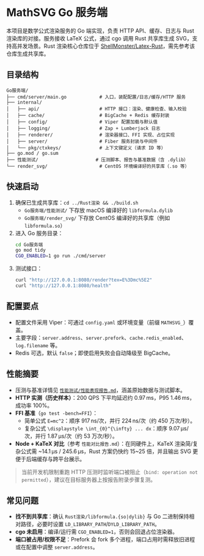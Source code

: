 # MathSVG Go 服务端

本项目是数学公式渲染服务的 Go 端实现，负责 HTTP API、缓存、日志与 Rust 渲染库的对接。服务接收 LaTeX 公式，通过 cgo 调用 Rust 共享库生成 SVG，支持高并发场景。Rust 渲染核心仓库位于 [ShellMonster/Latex-Rust](https://github.com/ShellMonster/Latex-Rust)，需先参考该仓库生成共享库。

## 目录结构
```
Go服务端/
├── cmd/server/main.go            # 入口，装配配置/日志/缓存/HTTP 服务
├── internal/
│   ├── api/                      # HTTP 接口：渲染、健康检查、输入校验
│   ├── cache/                    # BigCache + Redis 缓存封装
│   ├── config/                   # Viper 配置加载与默认值
│   ├── logging/                  # Zap + Lumberjack 日志
│   ├── renderer/                 # 渲染器接口、FFI 实现、占位实现
│   ├── server/                   # Fiber 服务封装与中间件
│   └── pkg/ctxkeys/              # 上下文键定义（请求 ID 等）
├── go.mod / go.sum
├── 性能测试/                     # 压测脚本、报告与基准数据（含 .dylib）
└── render_svg/                   # CentOS 环境编译好的共享库（.so 等）
```

## 快速启动
1. 确保已生成共享库：`cd ../Rust渲染 && ./build.sh`
   - `Go服务端/性能测试/` 下存放 macOS 编译好的 `libformula.dylib`
   - `Go服务端/render_svg/` 下存放 CentOS 编译好的共享库（例如 `libformula.so`）
2. 进入 Go 服务目录：
   ```bash
   cd Go服务端
   go mod tidy
   CGO_ENABLED=1 go run ./cmd/server
   ```
3. 测试接口：
   ```bash
   curl "http://127.0.0.1:8080/render?tex=E%3Dmc%5E2"
   curl "http://127.0.0.1:8080/health"
   ```

## 配置要点
- 配置文件采用 Viper：可通过 `config.yaml` 或环境变量（前缀 `MATHSVG_`）覆盖。
- 主要字段：`server.address`、`server.prefork`、`cache.redis_enabled`、`log.filename` 等。
- Redis 可选，默认 `false`；即使启用失败会自动降级至 BigCache。

## 性能摘要
- 压测与基准详情见 [`性能测试/性能表现报告.md`](性能测试/性能表现报告.md)，涵盖原始数据与测试脚本。
- **HTTP 实测（历史样本）**：200 QPS 下平均延迟约 0.97 ms，P95 1.46 ms，成功率 100%。
- **FFI 基准**（`go test -bench=FFI`）：
  - 简单公式 `E=mc^2`：顺序 917 ns/次，并行 224 ns/次（约 450 万次/秒）。
  - 复杂公式 `\displaystyle \int_{0}^{\infty} ... dx`：顺序 9.07 µs/次，并行 1.87 µs/次（约 53 万次/秒）。
- **Node + KaTeX 对比**（参考 `性能对比报告.md`）：在同硬件上，KaTeX 渲染简/复杂公式需 \~14.1 µs / 245.6 µs，Rust 方案仍快约 15~25 倍，并且输出 SVG 更便于后端缓存与跨平台展示。

> 当前开发机限制重跑 HTTP 压测时监听端口被阻止（`bind: operation not permitted`），建议在目标服务器上按报告附录步骤复测。

## 常见问题
- **找不到共享库**：确认 `Rust渲染/libformula.{so|dylib}` 与 Go 二进制保持相对路径，必要时设置 `LD_LIBRARY_PATH`/`DYLD_LIBRARY_PATH`。
- **cgo 未启用**：编译/运行需 `CGO_ENABLED=1`，否则会回退占位渲染器。
- **端口被占用/权限不足**：Prefork 会 fork 多个进程，端口占用时需释放旧进程或在配置中调整 `server.address`。
